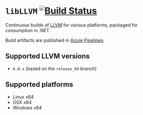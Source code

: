 # `libLLVM` [![Build Status](https://dev.azure.com/kodraus/libllvm/_apis/build/status/KodrAus.libllvm?branchName=master)](https://dev.azure.com/kodraus/libllvm/_build/latest?definitionId=1&branchName=master)

Continuous builds of [LLVM](http://llvm.org/) for various platforms, packaged for consumption in .NET.

Build artifacts are published in [Azure Pipelines](https://dev.azure.com/kodraus/libllvm/_build/latest?definitionId=1&branchName=master).

## Supported LLVM versions

- `6.0.x` (based on the `release_60` branch)

## Supported platforms

- Linux x64
- OSX x64
- Windows x64
